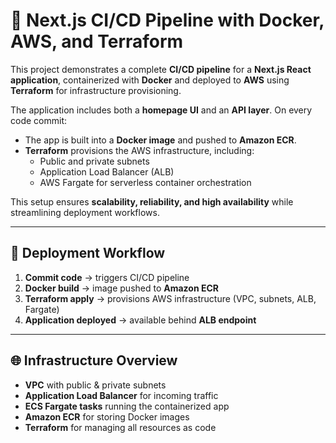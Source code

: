# 🚀 Next.js CI/CD Pipeline with Docker, AWS, and Terraform  

This project demonstrates a complete **CI/CD pipeline** for a **Next.js React application**, containerized with **Docker** and deployed to **AWS** using **Terraform** for infrastructure provisioning.  

The application includes both a **homepage UI** and an **API layer**. On every code commit:  
- The app is built into a **Docker image** and pushed to **Amazon ECR**.  
- **Terraform** provisions the AWS infrastructure, including:  
  - Public and private subnets  
  - Application Load Balancer (ALB)  
  - AWS Fargate for serverless container orchestration  

This setup ensures **scalability, reliability, and high availability** while streamlining deployment workflows.  

---

## 🚢 Deployment Workflow
1. **Commit code** → triggers CI/CD pipeline  
2. **Docker build** → image pushed to **Amazon ECR**  
3. **Terraform apply** → provisions AWS infrastructure (VPC, subnets, ALB, Fargate)  
4. **Application deployed** → available behind **ALB endpoint**  

---

## 🌐 Infrastructure Overview
- **VPC** with public & private subnets  
- **Application Load Balancer** for incoming traffic  
- **ECS Fargate tasks** running the containerized app  
- **Amazon ECR** for storing Docker images  
- **Terraform** for managing all resources as code  
